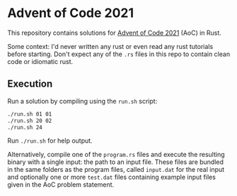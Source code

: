 # Advent of Code 2021

This repository contains solutions for [Advent of Code 2021](https://adventofcode.com/2021) (AoC) in Rust.

Some context: I'd never written any rust or even read any rust tutorials before starting. Don't expect any of the `.rs` files in this repo to contain clean code or idiomatic rust.

## Execution

Run a solution by compiling using the `run.sh` script:

```bash
./run.sh 01 01
./run.sh 20 02
./run.sh 24
```

Run `./run.sh` for help output.

Alternatively, compile one of the `program.rs` files and execute the resulting binary with a single input: the path to an input file. These files are bundled in the same folders as the program files, called `input.dat` for the real input and optionally one or more `test.dat` files containing example input files given in the AoC problem statement.

